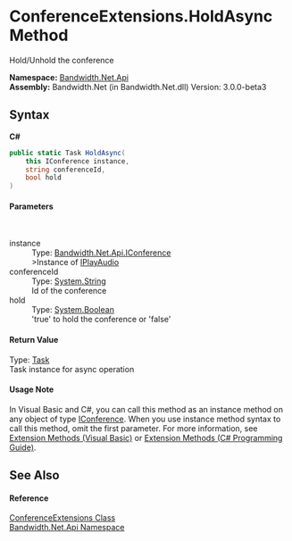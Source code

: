 ﻿# ConferenceExtensions.HoldAsync Method 
 

Hold/Unhold the conference

**Namespace:**&nbsp;<a href ="N_Bandwidth_Net_Api.md">Bandwidth.Net.Api</a><br />**Assembly:**&nbsp;Bandwidth.Net (in Bandwidth.Net.dll) Version: 3.0.0-beta3

## Syntax

**C#**<br />
``` C#
public static Task HoldAsync(
	this IConference instance,
	string conferenceId,
	bool hold
)
```


#### Parameters
&nbsp;<dl><dt>instance</dt><dd>Type: <a href ="T_Bandwidth_Net_Api_IConference.md">Bandwidth.Net.Api.IConference</a><br />>Instance of <a href ="T_Bandwidth_Net_IPlayAudio.md">IPlayAudio</a></dd><dt>conferenceId</dt><dd>Type: <a href="http://msdn2.microsoft.com/en-us/library/s1wwdcbf" target="_blank">System.String</a><br />Id of the conference</dd><dt>hold</dt><dd>Type: <a href="http://msdn2.microsoft.com/en-us/library/a28wyd50" target="_blank">System.Boolean</a><br />'true' to hold the conference or 'false'</dd></dl>

#### Return Value
Type: <a href="http://msdn2.microsoft.com/en-us/library/dd235678" target="_blank">Task</a><br />Task instance for async operation

#### Usage Note
In Visual Basic and C#, you can call this method as an instance method on any object of type <a href ="T_Bandwidth_Net_Api_IConference.md">IConference</a>. When you use instance method syntax to call this method, omit the first parameter. For more information, see <a href="http://msdn.microsoft.com/en-us/library/bb384936.aspx">Extension Methods (Visual Basic)</a> or <a href="http://msdn.microsoft.com/en-us/library/bb383977.aspx">Extension Methods (C# Programming Guide)</a>.

## See Also


#### Reference
<a href ="T_Bandwidth_Net_Api_ConferenceExtensions.md">ConferenceExtensions Class</a><br /><a href ="N_Bandwidth_Net_Api.md">Bandwidth.Net.Api Namespace</a><br />
